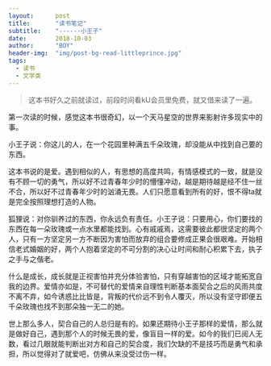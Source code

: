 ```yaml
---
layout:      post
title:       "读书笔记"
subtitle:    "------小王子"
date:        2018-10-03
author:      "BOY"
header-img:  "img/post-bg-read-littleprince.jpg"
tags:
  - 读书
  - 文学类
---
```



> 这本书好久之前就读过，前段时间看kU会员里免费，就又借来读了一遍。

第一次读的时候，感觉这本书很奇幻，以一个天马星空的世界来影射许多现实中的事。

小王子说：你这儿的人，在一个花园里种满五千朵玫瑰，却没能从中找到自己要的东西。

这本书说的是爱。遇到相似的人，有思想的高度共鸣，有情感模式的一致，就是没有不顾一切的勇气，所以好不过青春年少时的懵懂冲动，越是期待越是经不住一丝不合，所以好不过青春年少时的汹涌无畏。人们只愿意看到所有的好，恨不得ta就是完全按照理想打造的人物。

狐狸说：对你驯养过的东西，你永远负有责任。小王子说：只要用心，你们要找的东西在每一朵玫瑰或一点水里都能找到。心有戚戚焉，这需要彼此都很坚定的两个人，只有一方坚定另一方不断因为害怕而放弃的组合要修成正果会很艰难。开始相信老式婚姻的好，两个人抱着坚定的不可分割的决心让时间和耐心积累下去，执子之手与之偕老。

什么是成长，成长就是正视害怕并充分体验害怕，只有穿越害怕的区域才能拓宽自我的边界。爱情亦如是，不可替代的爱情来自理性判断基本面契合之后的风雨共度不离不弃，如今诱惑比比皆是，背叛的代价远不到令人覆灭，所以没有坚守即便五千朵玫瑰也找不到那朵独一无二的她。

世上那么多人，契合自己的人总归是有的。如果还期待小王子那样的爱情，那么就是做好自己，遇到那个人的时候无畏的爱，像盲目一样的爱。如今的我们已阅人无数，看过几眼就能判断出对方和自己的契合度，我们欠缺的不是技巧而是勇气和承担，所以觉得对了就爱吧，仿佛从来没受过伤一样。